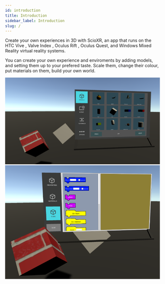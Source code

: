```yaml
---
id: introduction
title: Introduction
sidebar_label: Introduction
slug: /
---
```

Create your own experiences in 3D with ScioXR, an app that runs on the HTC Vive , Valve Index , Oculus Rift , Oculus Quest, and Windows Mixed Reality  virtual reality systems.

You can create your own experience and enviroments by adding models, and setting them up to your prefered taste. Scale them, change their colour, put materials on them, build your own world.

![Alt text](/img/screenshot/intro.png)
![Alt text](/img/screenshot/code_with_object.png)

